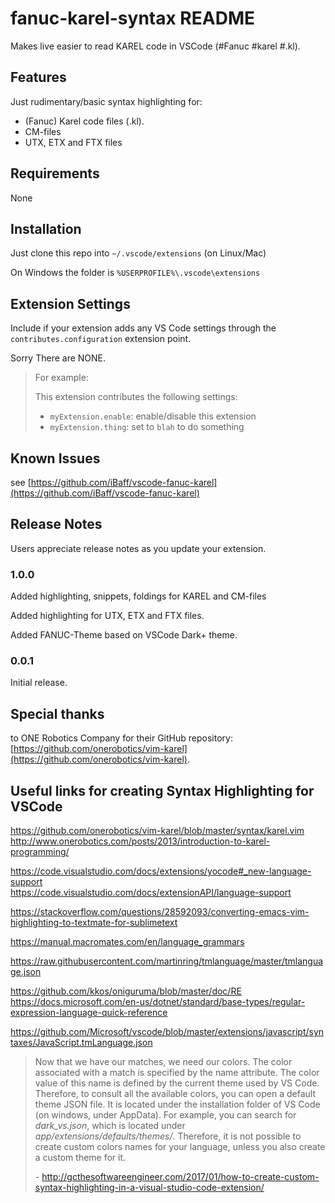 # fanuc-karel-syntax README

Makes live easier to read KAREL code in VSCode (#Fanuc #karel #.kl).

## Features

Just rudimentary/basic syntax highlighting for:
- (Fanuc) Karel code files (.kl).
- CM-files
- UTX, ETX and FTX files

## Requirements

None

## Installation

Just clone this repo into `~/.vscode/extensions` (on Linux/Mac)

On Windows the folder is `%USERPROFILE%\.vscode\extensions`

## Extension Settings

Include if your extension adds any VS Code settings through the `contributes.configuration` extension point.

Sorry There are NONE.

> For example:
>
> This extension contributes the following settings:
>
> - `myExtension.enable`: enable/disable this extension
> - `myExtension.thing`: set to `blah` to do something

## Known Issues

see [https://github.com/iBaff/vscode-fanuc-karel](https://github.com/iBaff/vscode-fanuc-karel)

## Release Notes

Users appreciate release notes as you update your extension.

### 1.0.0

Added highlighting, snippets, foldings for KAREL and CM-files

Added highlighting for UTX, ETX and FTX files.

Added FANUC-Theme based on VSCode Dark+ theme. 

### 0.0.1

Initial release.

## Special thanks

to ONE Robotics Company for their GitHub repository: [https://github.com/onerobotics/vim-karel](https://github.com/onerobotics/vim-karel).

## Useful links for creating Syntax Highlighting for VSCode

https://github.com/onerobotics/vim-karel/blob/master/syntax/karel.vim  
http://www.onerobotics.com/posts/2013/introduction-to-karel-programming/

https://code.visualstudio.com/docs/extensions/yocode#_new-language-support  
https://code.visualstudio.com/docs/extensionAPI/language-support

https://stackoverflow.com/questions/28592093/converting-emacs-vim-highlighting-to-textmate-for-sublimetext

https://manual.macromates.com/en/language_grammars

https://raw.githubusercontent.com/martinring/tmlanguage/master/tmlanguage.json

https://github.com/kkos/oniguruma/blob/master/doc/RE  
https://docs.microsoft.com/en-us/dotnet/standard/base-types/regular-expression-language-quick-reference

https://github.com/Microsoft/vscode/blob/master/extensions/javascript/syntaxes/JavaScript.tmLanguage.json



> Now that we have our matches, we need our colors. The color associated with a match is specified by the name attribute. The color value of this name is defined by the current theme used by VS Code. Therefore, to consult all the available colors, you can open a default theme JSON file. It is located under the installation folder of VS Code (on windows, under AppData). For example, you can search for *dark_vs.json*, which is located under *app/extensions/defaults/themes/*. Therefore, it is not possible to create custom colors names for your language, unless you also create a custom theme for it.
>
>  \- http://gcthesoftwareengineer.com/2017/01/how-to-create-custom-syntax-highlighting-in-a-visual-studio-code-extension/